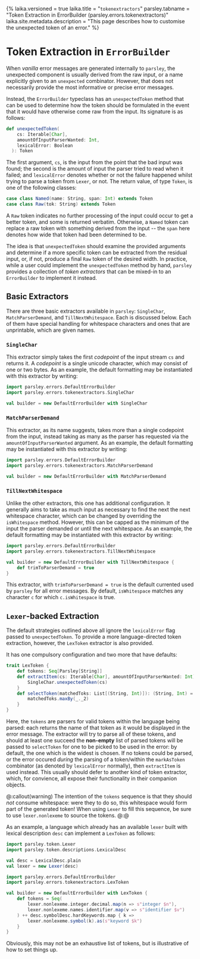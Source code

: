 {%
laika.versioned = true
laika.title = "`tokenextractors`"
parsley.tabname = "Token Extraction in ErrorBuilder (parsley.errors.tokenextractors)"
laika.site.metadata.description = "This page describes how to customise the unexpected token of an error."
%}

# Token Extraction in `ErrorBuilder`
When *vanilla* error messages are generated internally to
`parsley`, the unexpected component is usually derived from
the raw input, or a name explicitly given to an `unexpected`
combinator. However, that does not necessarily provide the
most informative or precise error messages.

Instead, the `ErrorBuilder` typeclass has an `unexpectedToken`
method that can be used to determine how the token should
be formulated in the event that it would have otherwise
come raw from the input. Its signature is as follows:

```scala
def unexpectedToken(
    cs: Iterable[Char],
    amountOfInputParserWanted: Int,
    lexicalError: Boolean
  ): Token
```

The first argument, `cs`, is the input from the point that
the bad input was found; the second is the amount of input
the parser tried to read when it failed; and `lexicalError`
denotes whether or not the failure happened whilst trying
to parse a token from `Lexer`, or not. The return value,
of type `Token`, is one of the following classes:

```scala
case class Named(name: String, span: Int) extends Token
case class Raw(tok: String) extends Token
```

A `Raw` token indicates no further processing of the input could
occur to get a better token, and some is returned verbatim.
Otherwise, a `Named` token can replace a raw token with something
derived from the input -- the `span` here denotes how wide that
token had been determined to be.

The idea is that `unexpectedToken` should examine the provided
arguments and determine if a more specific token can be extracted
from the residual input, or, if not, produce a final `Raw` token
of the desired width.
In practice, while a user could implement the `unexpectedToken`
method by hand, `parsley` provides a collection of
*token extractors* that can be mixed-in to an `ErrorBuilder` to
implement it instead.

## Basic Extractors
There are three basic extractors available in `parsley`:
`SingleChar`, `MatchParserDemand`, and `TillNextWhitespace`.
Each is discussed below. Each of them have special handling for
whitespace characters and ones that are unprintable, which are
given names.

### `SingleChar`
This extractor simply takes the first *codepoint* of the input
stream `cs` and returns it. A *codepoint* is a single unicode
character, which may consist of one or two bytes. As an example,
the default formatting may be instantiated with this extractor
by writing:

```scala mdoc:silent:nest
import parsley.errors.DefaultErrorBuilder
import parsley.errors.tokenextractors.SingleChar

val builder = new DefaultErrorBuilder with SingleChar
```

### `MatchParserDemand`
This extractor, as its name suggests, takes more than a single
codepoint from the input, instead taking as many as the parser
has requested via the `amountOfInputParserWanted` argument.
As an example, the default formatting may be instantiated with
this extractor by writing:

```scala mdoc:silent:nest
import parsley.errors.DefaultErrorBuilder
import parsley.errors.tokenextractors.MatchParserDemand

val builder = new DefaultErrorBuilder with MatchParserDemand
```

### `TillNextWhitespace`
Unlike the other extractors, this one has additional
configuration. It generally aims to take as much input
as necessary to find the next the next whitespace character,
which can be changed by overriding the `isWhitespace` method.
However, this can be capped as the minimum of the input the
parser demanded or until the next whitespace.
As an example, the default formatting may be instantiated with
this extractor by writing:

```scala mdoc:silent:nest
import parsley.errors.DefaultErrorBuilder
import parsley.errors.tokenextractors.TillNextWhitespace

val builder = new DefaultErrorBuilder with TillNextWhitespace {
    def trimToParserDemand = true
}
```

This extractor, with `trimToParserDemand = true` is the default
currented used by `parsley` for all error messages. By default,
`isWhitespace` matches any character `c` for which `c.isWhitespace` is true.

## `Lexer`-backed Extraction
The default strategies outlined above all ignore the
`lexicalError` flag passed to `unexpectedToken`. To provide a
more language-directed token extraction, however, the `LexToken`
extractor is also provided.

It has one compulsory configuration and two more that have defaults:

```scala
trait LexToken {
    def tokens: Seq[Parsley[String]]
    def extractItem(cs: Iterable[Char], amountOfInputParserWanted: Int): Token = {
        SingleChar.unexpectedToken(cs)
    }
    def selectToken(matchedToks: List[(String, Int)]): (String, Int) = {
        matchedToks.maxBy(_._2)
    }
}
```

Here, the `tokens` are parsers for valid tokens within the
language being parsed: each returns the name of that token as it
would be displayed in the error message. The extractor will
try to parse all of these tokens, and should at least one
succeed the **non-empty** list of parsed tokens will be passed
to `selectToken` for one to be picked to be used in the error:
by default, the one which is the widest is chosen. If no tokens
could be parsed, or the error occured *during* the parsing of
a token/within the `markAsToken` combinator (as denoted by
`lexicalError` normally), then `extractItem` is used instead.
This usually should defer to another kind of token extractor,
which, for convience, all expose their functionality in their companion objects.

@:callout(warning)
The intention of the `tokens` sequence is that they should *not*
consume whitespace: were they to do so, this whitespace would
form part of the generated token! When using `Lexer` to fill
this sequence, be sure to use `lexer.nonlexeme` to source the
tokens.
@:@

As an example, a language which already has an available `lexer`
built with lexical description `desc` can implement a `LexToken` as follows:

```scala mdoc:invisible
import parsley.token.Lexer
import parsley.token.descriptions.LexicalDesc

val desc = LexicalDesc.plain
val lexer = new Lexer(desc)
```

```scala mdoc:silent:nest
import parsley.errors.DefaultErrorBuilder
import parsley.errors.tokenextractors.LexToken

val builder = new DefaultErrorBuilder with LexToken {
    def tokens = Seq(
        lexer.nonlexeme.integer.decimal.map(n => s"integer $n"),
        lexer.nonlexeme.names.identifier.map(v => s"identifier $v")
    ) ++ desc.symbolDesc.hardKeywords.map { k =>
        lexer.nonlexeme.symbol(k).as(s"keyword $k")
    }
}
```

Obviously, this may not be an exhaustive list of tokens, but is
illustrative of how to set things up.
